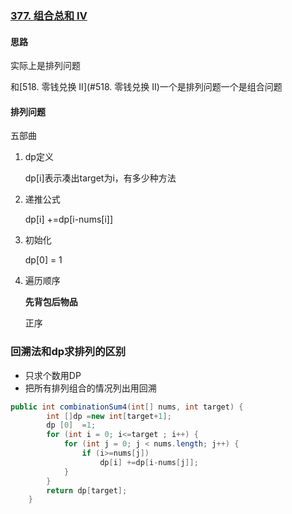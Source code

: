 ### [377. 组合总和 Ⅳ](https://leetcode-cn.com/problems/combination-sum-iv/)

#### 思路

实际上是排列问题

和[518. 零钱兑换 II](#518. 零钱兑换 II)一个是排列问题一个是组合问题

#### 排列问题

五部曲

1. dp定义

   dp[i]表示凑出target为i，有多少种方法

2. 递推公式

   dp[i] +=dp[i-nums[i]]

3. 初始化

   dp[0] = 1

4. 遍历顺序

   **先背包后物品**

   正序

### 回溯法和dp求排列的区别

- 只求个数用DP
- 把所有排列组合的情况列出用回溯

```java
public int combinationSum4(int[] nums, int target) {
        int []dp =new int[target+1];
        dp [0]  =1;
        for (int i = 0; i<=target ; i++) {
            for (int j = 0; j < nums.length; j++) {
                if (i>=nums[j])
                    dp[i] +=dp[i-nums[j]];
            }
        }
        return dp[target];
    }
```

